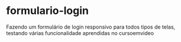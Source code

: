 # formulario-login
Fazendo um formulário de login responsivo para todos tipos de telas, testando várias funcionalidade aprendidas no cursoemvideo
